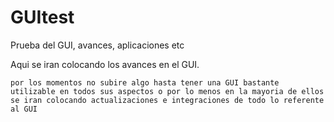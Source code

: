 # GUItest
Prueba del GUI, avances, aplicaciones etc

  Aqui se iran colocando los avances en el GUI.
  
    por los momentos no subire algo hasta tener una GUI bastante utilizable en todos sus aspectos o por lo menos en la mayoria de ellos
    se iran colocando actualizaciones e integraciones de todo lo referente al GUI 

